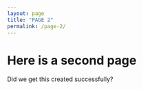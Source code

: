 ```yaml
---
layout: page
title: "PAGE 2"
permalink: /page-2/
---
```


# Here is a second page
Did we get this created successfully? 
